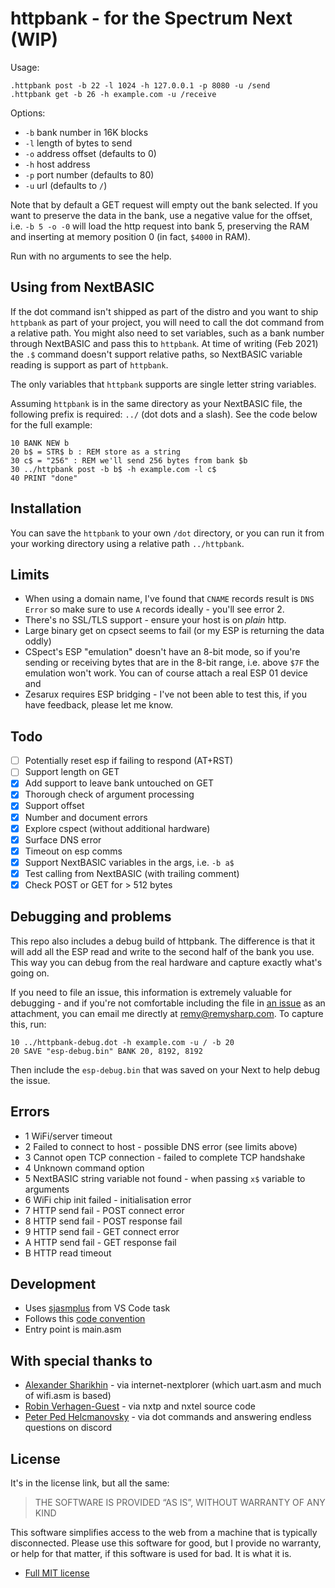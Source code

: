 # httpbank - for the Spectrum Next (WIP)

Usage:

```
.httpbank post -b 22 -l 1024 -h 127.0.0.1 -p 8080 -u /send
.httpbank get -b 26 -h example.com -u /receive
```

Options:

- `-b` bank number in 16K blocks
- `-l` length of bytes to send
- `-o` address offset (defaults to 0)
- `-h` host address
- `-p` port number (defaults to 80)
- `-u` url (defaults to `/`)

Note that by default a GET request will empty out the bank selected. If you want to preserve the data in the bank, use a negative value for the offset, i.e. `-b 5 -o -0` will load the http request into bank 5, preserving the RAM and inserting at memory position 0 (in fact, `$4000` in RAM).

Run with no arguments to see the help.

## Using from NextBASIC

If the dot command isn't shipped as part of the distro and you want to ship `httpbank` as part of your project, you will need to call the dot command from a relative path. You might also need to set variables, such as a bank number through NextBASIC and pass this to `httpbank`. At time of writing (Feb 2021) the `.$` command doesn't support relative paths, so NextBASIC variable reading is support as part of `httpbank`.

The only variables that `httpbank` supports are single letter string variables.

Assuming `httpbank` is in the same directory as your NextBASIC file, the following prefix is required: `../` (dot dots and a slash). See the code below for the full example:

```
10 BANK NEW b
20 b$ = STR$ b : REM store as a string
30 c$ = "256" : REM we'll send 256 bytes from bank $b
30 ../httpbank post -b b$ -h example.com -l c$
40 PRINT "done"
```

## Installation

You can save the `httpbank` to your own `/dot` directory, or you can run it from your working directory using a relative path `../httpbank`.

## Limits

- When using a domain name, I've found that `CNAME` records result is `DNS Error` so make sure to use `A` records ideally - you'll see error 2.
- There's no SSL/TLS support - ensure your host is on *plain* http.
- Large binary get on cpsect seems to fail (or my ESP is returning the data oddly)
- CSpect's ESP "emulation" doesn't have an 8-bit mode, so if you're sending or receiving bytes that are in the 8-bit range, i.e. above `$7F` the emulation won't work. You can of course attach a real ESP 01 device and
- Zesarux requires ESP bridging - I've not been able to test this, if you have feedback, please let me know.

## Todo

- [ ] Potentially reset esp if failing to respond (AT+RST)
- [ ] Support length on GET
- [x] Add support to leave bank untouched on GET
- [x] Thorough check of argument processing
- [x] Support offset
- [x] Number and document errors
- [x] Explore cspect (without additional hardware)
- [x] Surface DNS error
- [x] Timeout on esp comms
- [x] Support NextBASIC variables in the args, i.e. `-b a$`
- [x] Test calling from NextBASIC (with trailing comment)
- [x] Check POST or GET for > 512 bytes

## Debugging and problems

This repo also includes a debug build of httpbank. The difference is that it will add all the ESP read and write to the second half of the bank you use. This way you can debug from the real hardware and capture exactly what's going on.

If you need to file an issue, this information is extremely valuable for debugging - and if you're not comfortable including the file in [an issue](https://github.com/remy/next-httpbank/issues/new) as an attachment, you can email me directly at remy@remysharp.com. To capture this, run:

```
10 ../httpbank-debug.dot -h example.com -u / -b 20
20 SAVE "esp-debug.bin" BANK 20, 8192, 8192
```

Then include the `esp-debug.bin` that was saved on  your Next to help debug the issue.

## Errors

- 1 WiFi/server timeout
- 2 Failed to connect to host - possible DNS error (see limits above)
- 3 Cannot open TCP connection - failed to complete TCP handshake
- 4 Unknown command option
- 5 NextBASIC string variable not found - when passing `x$` variable to arguments
- 6 WiFi chip init failed - initialisation error
- 7 HTTP send fail - POST connect error
- 8 HTTP send fail - POST response fail
- 9 HTTP send fail - GET connect error
- A HTTP send fail - GET response fail
- B HTTP read timeout

## Development

- Uses [sjasmplus](https://z00m128.github.io/sjasmplus/documentation.html) from VS Code task
- Follows this [code convention](https://github.com/remy/z80-code-conventions)
- Entry point is main.asm

## With special thanks to

- [Alexander Sharikhin](https://github.com/nihirash) - via internet-nextplorer (which uart.asm and much of wifi.asm is based)
- [Robin Verhagen-Guest](https://github.com/Threetwosevensixseven/NXtel) - via nxtp and nxtel source code
- [Peter Ped Helcmanovsky](https://github.com/ped7g/) - via dot commands and answering endless questions on discord

## License

It's in the license link, but all the same:

> THE SOFTWARE IS PROVIDED “AS IS”, WITHOUT WARRANTY OF ANY KIND

This software simplifies access to the web from a machine that is typically disconnected. Please use this software for good, but I provide no warranty, or help for that matter, if this software is used for bad. It is what it is.

- [Full MIT license](https://rem.mit-license.org/)
